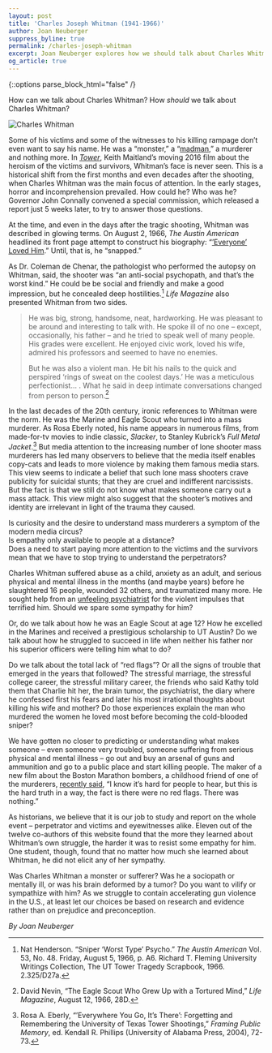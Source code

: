 ```yaml
---
layout: post
title: 'Charles Joseph Whitman (1941-1966)'
author: Joan Neuberger
suppress_byline: true
permalink: /charles-joseph-whitman
excerpt: Joan Neuberger explores how we should talk about Charles Whitman.
og_article: true
---
```

<div class="white bar"><div class="container"><div class="col-sm-12 col-md-10 col-md-offset-1 col-lg-8 col-lg-offset-2 post-content">
{::options parse_block_html="false" /}

How can we talk about Charles Whitman? How _should_ we talk about Charles Whitman?

<div class="floated-image">
  <img src="{{ site.baseurl }}/images/posts/neuberger/charles-whitman.jpg" alt="Charles Whitman" />
</div>

Some of his victims and some of the witnesses to his killing rampage don’t even want to say his name. He was a “monster,” a “[madman][madman],” a murderer and nothing more. In [_Tower_][tower], Keith Maitland’s moving 2016 film about the heroism of the victims and survivors, Whitman’s face is never seen. This is a historical shift from the first months and even decades after the shooting, when Charles Whitman was the main focus of attention.  In the early stages, horror and incomprehension prevailed. How could he? Who was he? Governor John Connally convened a special commission, which released a report just 5 weeks later, to try to answer those questions.

At the time, and even in the days after the tragic shooting, Whitman was described in glowing terms. On August 2, 1966, _The Austin American_ headlined its front page attempt to construct his biography: “[’Everyone’ Loved Him][newspaper].” Until, that is, he “snapped.”

As Dr. Coleman de Chenar, the pathologist who performed the autopsy on Whitman, said, the shooter was “an anti-social psychopath, and that’s the worst kind.”  He could be be social and friendly and make a good impression, but he concealed deep hostilities.[^1] _Life Magazine_ also presented Whitman from two sides.

> He was big, strong, handsome, neat, hardworking. He was pleasant to be around and interesting to talk with. He spoke ill of no one – except, occasionally, his father – and he tried to speak well of many people. His grades were excellent. He enjoyed civic work, loved his wife, admired his professors and seemed to have no enemies.
>
> But he was also a violent man. He bit his nails to the quick and perspired ‘rings of sweat on the coolest days.’ He was a meticulous perfectionist… . What he said in deep intimate conversations changed from person to person.[^2]

In the last decades of the 20th century, ironic references to Whitman were the norm. He was the Marine and Eagle Scout  who turned into a mass murderer. As Rosa Eberly noted, his name appears in numerous films, from made-for-tv movies to indie classic, _Slacker_, to Stanley Kubrick’s _Full Metal Jacket_.[^3] But media attention to the increasing number of lone shooter mass murderers has led many observers to believe that the media itself enables copy-cats and leads to more violence by making them famous media stars. This view seems to indicate a belief that such lone mass shooters crave publicity for suicidal stunts; that they are cruel and indifferent narcissists. But the fact is that we still do not know what makes someone carry out a mass attack. This view might also suggest that the shooter’s motives and identity are irrelevant in light of the trauma they caused.

Is curiosity and the desire to understand mass murderers a symptom of the modern media circus?    
Is empathy only available to people at a distance?     
Does a need to start paying more attention to the victims and the survivors mean that we have to stop trying to understand the perpetrators?

Charles Whitman suffered abuse as a child, anxiety as an adult, and serious physical and mental illness in the months (and maybe years) before he slaughtered 16 people, wounded 32 others, and traumatized many more.  He sought help from an [unfeeling psychiatrist][madman] for the violent impulses that terrified him.  Should we spare some sympathy for him?

Or, do we talk about how he was an Eagle Scout at age 12? How he excelled in the Marines and received a prestigious scholarship to UT Austin? Do we talk about how he struggled to succeed in life when neither his father nor his superior officers were telling him what to do?

Do we talk about the total lack of “red flags”? Or all the signs of trouble that emerged in the years that followed? The stressful marriage, the stressful college career, the stressful military career, the friends who said Kathy told them that Charlie hit her, the brain tumor, the psychiatrist, the diary where he confessed first his fears and later his most irrational thoughts about killing his wife and mother? Do those experiences explain the man who murdered the women he loved most before becoming the cold-blooded sniper?

We have gotten no closer to predicting or understanding what makes someone – even someone very troubled, someone suffering from serious physical and mental illness – go out and buy an arsenal of guns and ammunition and go to a public place and start killing people.  The maker of a new film about the Boston Marathon bombers, a childhood friend of one of the murderers, [recently said][boston], “I know it’s hard for people to hear, but this is the hard truth in a way, the fact is there were no red flags. There was nothing.”

As historians, we believe that it is our job to study and report on the whole event – perpetrator and victims and eyewitnesses alike. Eleven out of the twelve co-authors of this website found that the more they learned about Whitman’s own struggle, the harder it was to resist some empathy for him. One student, though, found that no matter how much she learned about Whitman, he did not elicit any of her sympathy.

Was Charles Whitman a monster or sufferer? Was he a sociopath or mentally ill, or was his brain deformed by a tumor? Do you want to vilify or sympathize with him?  As we struggle to contain accelerating gun violence in the U.S., at least let our choices be based on research and evidence rather than on prejudice and preconception.

_By Joan Neuberger_

</div></div></div>

[^1]: Nat Henderson. “Sniper ‘Worst Type’ Psycho.” _The Austin American_ Vol. 53, No. 48. Friday, August 5, 1966, p. A6. Richard T. Fleming University Writings Collection, The UT Tower Tragedy Scrapbook, 1966. 2.325/D27a.

[^2]: David Nevin, “The Eagle Scout Who Grew Up with a Tortured Mind,” _Life Magazine_, August 12, 1966, 28D.

[^3]: Rosa A. Eberly, “’Everywhere You Go, It’s There’: Forgetting and Remembering the University of Texas Tower Shootings,” _Framing Public Memory_, ed. Kendall R. Phillips (University of Alabama Press, 2004), 72-73.

[madman]: http://www.texasmonthly.com/articles/the-madman-on-the-tower/
[tower]: http://www.towerdocumentary.com
[newspaper]: /how-austin-newspapers-covered-the-shooting
[boston]: http://www.wbur.org/hereandnow/2016/04/22/jahar-film-kanno-youngs-hayes
